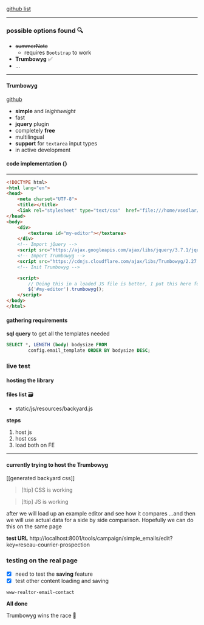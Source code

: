 
[github list](https://github.com/JefMari/awesome-wysiwyg-editors)

---

### possible options found 🔍

* ~~summerNote~~ 
	* requires `Bootstrap` to work
* **Trumbowyg** ✅
* ...

---
#### Trumbowyg
[github](https://alex-d.github.io/Trumbowyg)

* **simple** and *leightweight*
* fast
* **jquery** plugin
* completely **free**
* multilingual
* **support** for `textarea` input types
* in active development

#### code implementation {}
****
```html
<!DOCTYPE html>
<html lang="en">
<head>
    <meta charset="UTF-8">
    <title></title>
    <link rel="stylesheet" type="text/css"  href="file:///home/vsedlar/dev/projects/MeilleursAgents/MALegacy/experiment/ui/trumbowyg.min.css">
</head>
<body>
    <div>
        <textarea id="my-editor"></textarea>
    </div>
    <!-- Import jQuery -->
    <script src="https://ajax.googleapis.com/ajax/libs/jquery/3.7.1/jquery.min.js"></script>
    <!-- Import Trumbowyg -->
    <script src="https://cdnjs.cloudflare.com/ajax/libs/Trumbowyg/2.27.3/trumbowyg.min.js" integrity="sha512-YJgZG+6o3xSc0k5wv774GS+W1gx0vuSI/kr0E0UylL/Qg/noNspPtYwHPN9q6n59CTR/uhgXfjDXLTRI+uIryg==" crossorigin="anonymous" referrerpolicy="no-referrer"></script>
    <!-- Init Trumbowyg -->

    <script>
        // Doing this in a loaded JS file is better, I put this here for simplicity
        $('#my-editor').trumbowyg();
    </script>
</body>
</html>
```

#### gathering requirements

**sql query** to get all the templates needed 

```sql
SELECT *, LENGTH (body) bodysize FROM 
		config.email_template ORDER BY bodysize DESC;
```


### live test


#### hosting the library

**files list** 🗃
* static/js/resources/backyard.js 

**steps**
1. host js
2. host css
3. load both on FE

---
#### currently trying to host the Trumbowyg
[[generated backyard css]]

> [!tip] CSS is working

> [!tip] JS is working


after we will load up an example editor and see how it compares
...and then we will use actual data for a side by side comparison. Hopefully we can do this on the same page

**test URL**
http://localhost:8001/tools/campaign/simple_emails/edit?key=reseau-courrier-prospection

### testing on the real page

* [x] need to test the **saving** feature
* [x] test other content loading and saving

`www-realtor-email-contact`

**All done**

Trumbowyg wins the race 🐎
